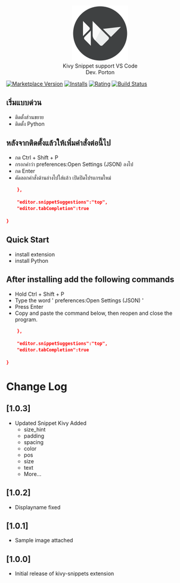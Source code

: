 <p align="center"><a href="#" ><img src="images/icons_kv.png" height="150px" style/></a>
<br>
  Kivy Snippet support VS Code
  <br>
  Dev. Porton
</p>

[![Marketplace Version](https://vsmarketplacebadge.apphb.com/version/watchakorn-18k.kivy-snippets.svg)](https://marketplace.visualstudio.com/items?itemName=watchakorn-18k.kivy-snippets) [![Installs](https://vsmarketplacebadge.apphb.com/installs/watchakorn-18k.kivy-snippets.svg)](https://marketplace.visualstudio.com/items?itemName=watchakorn-18k.kivy-snippets) [![Rating](https://vsmarketplacebadge.apphb.com/rating/watchakorn-18k.kivy-snippets.svg)](https://marketplace.visualstudio.com/items?itemName=watchakorn-18k.kivy-snippets) [![Build Status](https://travis-ci.org/formulahendry/vscode-auto-rename-tag.svg?branch=master)](#)


## เริ่มแบบด่วน
- ติดตั้งส่วนขยาย 
- ติดตั้ง Python

## หลังจากติดตั้งแล้วให้เพิ่มคำสั่งต่อนี้ไป
- กด Ctrl + Shift + P 
- กรอกคำว่า preferences:Open Settings (JSON) ลงไป
- กด Enter
- คัดลอกคำสั่งด้านล่างไปใส่แล้ว เปิดปิดโปรแกรมใหม่
```json
    },

    "editor.snippetSuggestions":"top",
    "editor.tabCompletion":true
       
}
```

## Quick Start
- install extension
- install Python

## After installing add the following commands
- Hold Ctrl + Shift + P 
- Type the word ' preferences:Open Settings (JSON) '
- Press Enter
- Copy and paste the command below, then reopen and close the program.
```json
    },

    "editor.snippetSuggestions":"top",
    "editor.tabCompletion":true
       
}
```

# Change Log

## [1.0.3]
- Updated Snippet Kivy Added 
    - size_hint
    - padding
    - spacing
    - color
    - pos
    - size
    - text
    - More...

## [1.0.2]
- Displayname fixed

## [1.0.1]

- Sample image attached

## [1.0.0]

- Initial release of kivy-snippets extension